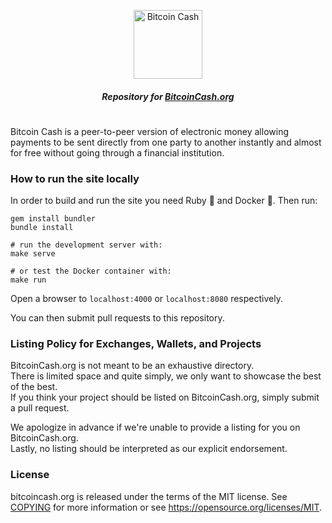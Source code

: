 <p align="center">
  <a href="https://bitcoincash.org">
    <img src="https://www.bitcoincash.org/media-kit/3-bitcoin-cash-logo-ot-small.png" height="110" alt="Bitcoin Cash">
  </a>
</p>

<h5 align="center">
  Repository for <a href="https://bitcoincash.org">BitcoinCash.org</a>
</h5>

#

Bitcoin Cash is a peer-to-peer version of electronic money allowing payments to be sent directly from one party to another instantly and almost for free without going through a financial institution.

### How to run the site locally

In order to build and run the site you need Ruby 💎 and Docker 🐳. Then run:

```shell
gem install bundler
bundle install

# run the development server with:
make serve

# or test the Docker container with:
make run
```

Open a browser to `localhost:4000` or `localhost:8080` respectively.

You can then submit pull requests to this repository.

### Listing Policy for Exchanges, Wallets, and Projects

BitcoinCash.org is not meant to be an exhaustive directory.  
There is limited space and quite simply, we only want to showcase the best of the best.  
If you think your project should be listed on BitcoinCash.org, simply submit a pull request.

We apologize in advance if we're unable to provide a listing for you on BitcoinCash.org.  
Lastly, no listing should be interpreted as our explicit endorsement.

### License

bitcoincash.org is released under the terms of the MIT license. See [COPYING](COPYING) for more
information or see https://opensource.org/licenses/MIT.
